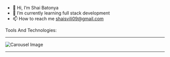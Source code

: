 - 👋 Hi, I’m Shai Batonya 
- 🌱 I’m currently learning full stack development
- 📫 How to reach me shaisvili09@gmail.com

Tools And Technologies:
<hr/>
<img  src="68747470733a2f2f696d672e736869656c64732e696f2f62616467652f6e6f64652e6a732d2532333433383533442e7376673f267374796c653d666f722d7468652d6261646765266c6f676f3d6e6f64652e6a73266c6f676f436f6c6f723d7768697465" alt="Carousel Image"  />
<hr/>
<!---
ShaiBatonya/ShaiBatonya is a ✨ special ✨ repository because its `README.md` (this file) appears on your GitHub profile.
You can click the Preview link to take a look at your changes.
--->
